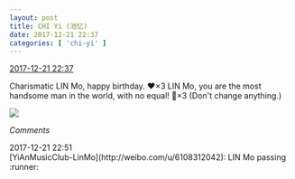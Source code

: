 ```yaml
---
layout: post
title: CHI Yi (池忆)
date: 2017-12-21 22:37
categories: [ 'chi-yi' ]
---
```


<div class="weibo-info">
  <a href="https://weibo.com/6117581836/FAIUk97sY">2017-12-21 22:37</a>
</div>

Charismatic LIN Mo, happy birthday. :heart:×3 LIN Mo, you are the most handsome man in the world, with no equal! :tada:×3 (Don't change anything.)

<!-- more -->

<a href="https://wx4.sinaimg.cn/mw690/006G0KuMgy1fmormfr2pej30zj0qodmc.jpg">
  <img class="weibo-pic-preview-h" src="//wx4.sinaimg.cn/orj360/006G0KuMgy1fmormfr2pej30zj0qodmc.jpg" />
</a>

*Comments*

<div class="weibo-info">2017-12-21 22:51</div>
[YiAnMusicClub-LinMo](http://weibo.com/u/6108312042): LIN Mo passing :runner:
